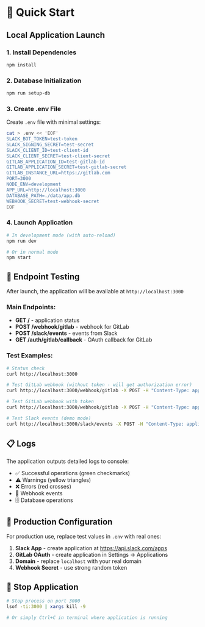 # 🚀 Quick Start

## Local Application Launch

### 1. Install Dependencies
```bash
npm install
```

### 2. Database Initialization
```bash
npm run setup-db
```

### 3. Create .env File
Create `.env` file with minimal settings:
```bash
cat > .env << 'EOF'
SLACK_BOT_TOKEN=test-token
SLACK_SIGNING_SECRET=test-secret
SLACK_CLIENT_ID=test-client-id
SLACK_CLIENT_SECRET=test-client-secret
GITLAB_APPLICATION_ID=test-gitlab-id
GITLAB_APPLICATION_SECRET=test-gitlab-secret
GITLAB_INSTANCE_URL=https://gitlab.com
PORT=3000
NODE_ENV=development
APP_URL=http://localhost:3000
DATABASE_PATH=./data/app.db
WEBHOOK_SECRET=test-webhook-secret
EOF
```

### 4. Launch Application
```bash
# In development mode (with auto-reload)
npm run dev

# Or in normal mode
npm start
```

## 🧪 Endpoint Testing

After launch, the application will be available at `http://localhost:3000`

### Main Endpoints:

- **GET /** - application status
- **POST /webhook/gitlab** - webhook for GitLab
- **POST /slack/events** - events from Slack
- **GET /auth/gitlab/callback** - OAuth callback for GitLab

### Test Examples:

```bash
# Status check
curl http://localhost:3000

# Test GitLab webhook (without token - will get authorization error)
curl http://localhost:3000/webhook/gitlab -X POST -H "Content-Type: application/json" -d '{"test": "data"}'

# Test GitLab webhook with token
curl http://localhost:3000/webhook/gitlab -X POST -H "Content-Type: application/json" -H "x-gitlab-token: test-webhook-secret" -d '{"test": "data"}'

# Test Slack events (demo mode)
curl http://localhost:3000/slack/events -X POST -H "Content-Type: application/json" -d '{"test": "slack"}'
```

## 📋 Logs

The application outputs detailed logs to console:
- ✅ Successful operations (green checkmarks)
- ⚠️  Warnings (yellow triangles)  
- ❌ Errors (red crosses)
- 📨 Webhook events
- 🗄️  Database operations

## 🔧 Production Configuration

For production use, replace test values in `.env` with real ones:

1. **Slack App** - create application at https://api.slack.com/apps
2. **GitLab OAuth** - create application in Settings → Applications
3. **Domain** - replace `localhost` with your real domain
4. **Webhook Secret** - use strong random token

## 🛑 Stop Application

```bash
# Stop process on port 3000
lsof -ti:3000 | xargs kill -9

# Or simply Ctrl+C in terminal where application is running
```